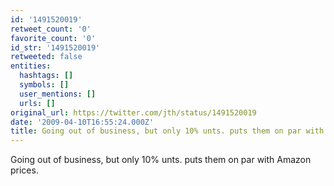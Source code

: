 ```yaml
---
id: '1491520019'
retweet_count: '0'
favorite_count: '0'
id_str: '1491520019'
retweeted: false
entities:
  hashtags: []
  symbols: []
  user_mentions: []
  urls: []
original_url: https://twitter.com/jth/status/1491520019
date: '2009-04-10T16:55:24.000Z'
title: Going out of business, but only 10% unts. puts them on par with Amazon prices.
---
```


Going out of business, but only 10% unts. puts them on par with Amazon prices.